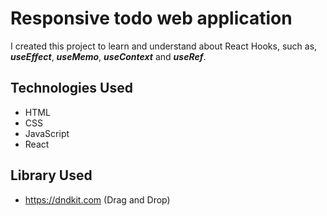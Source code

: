 # Responsive todo web application

I created this project to learn and understand about React Hooks, such as, *__useEffect__*, *__useMemo__*, *__useContext__* and *__useRef__*.

## Technologies Used
- HTML
- CSS
- JavaScript
- React

## Library Used
- https://dndkit.com (Drag and Drop)
